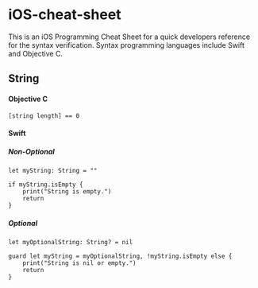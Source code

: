 # iOS-cheat-sheet
This is an iOS Programming Cheat Sheet for a quick developers reference for the syntax verification. Syntax programming languages include Swift and Objective C.

## String

#### Objective C

```
[string length] == 0 
```

#### Swift
##### Non-Optional
```
let myString: String = ""

if myString.isEmpty {
    print("String is empty.")
    return 
}

```
##### Optional

```
let myOptionalString: String? = nil

guard let myString = myOptionalString, !myString.isEmpty else {
    print("String is nil or empty.")
    return
}
```
